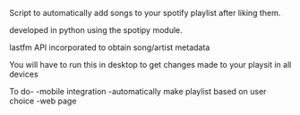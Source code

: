 Script to automatically add songs to your spotify playlist after liking them.

developed in python using the spotipy module.

lastfm API incorporated to obtain song/artist metadata

You will have to run this in desktop to get changes made to your playsit in all devices

To do-
    -mobile integration
    -automatically make playlist based on user choice
    -web page